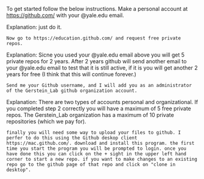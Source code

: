 To get started follow the below instructions.
Make a personal account at https://github.com/ with your @yale.edu email.

Explanation: just do it.

    Now go to https://education.github.com/ and request free private repos.

Explanation: Sicne you used your @yale.edu email above you will get 5 private repos for 2 years. After 2 years github will send another email to your @yale.edu email to test that it is still active, if it is you will get another 2 years for free (I think that this will continue forever.)

    Send me your Github username, and I will add you as an administrator of the Gerstein_Lab github organization account.

Explanation: There are two types of accounts personal and organizational. If you completed step 2 correctly you will have a maximum of 5 free private repos. The Gerstein_Lab organization has a maximum of 10 private repositories (which we pay for).

    finally you will need some way to upload your files to github. I perfer to do this using the Github deskop client https://mac.github.com/. download and install this program. the first time you start the program you will be prompted to login. once you have done this you can click on the + sight in the upper left hand corner to start a new repo. if you want to make changes to an existing repo go to the github page of that repo and click on "clone in desktop".
